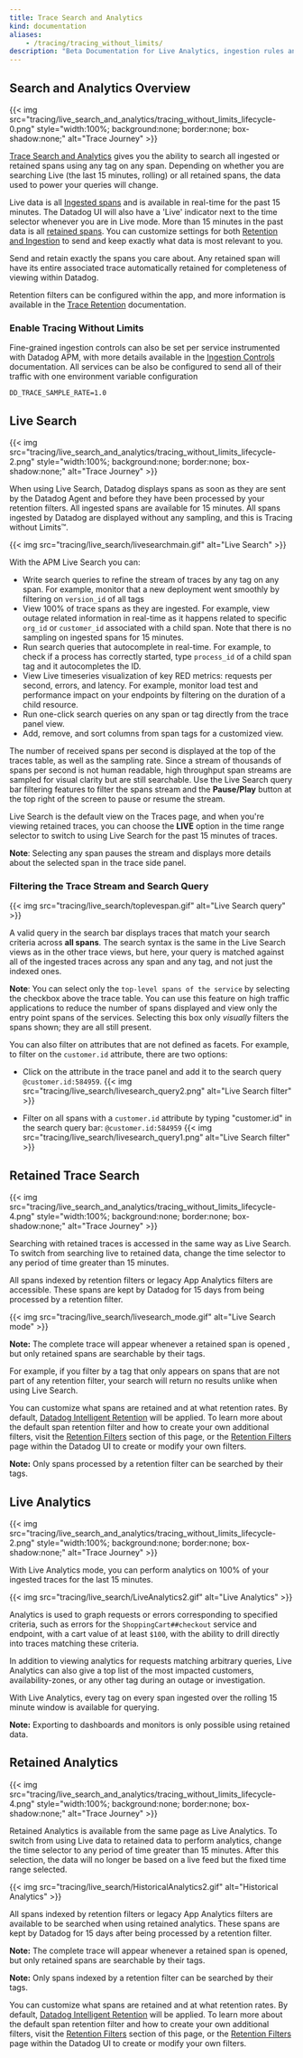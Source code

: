 ```yaml
---
title: Trace Search and Analytics
kind: documentation
aliases:
    - /tracing/tracing_without_limits/
description: "Beta Documentation for Live Analytics, ingestion rules and retention filters."
---
```


## Search and Analytics Overview

{{< img src="tracing/live_search_and_analytics/tracing_without_limits_lifecycle-0.png" style="width:100%; background:none; border:none; box-shadow:none;" alt="Trace Journey" >}}

[Trace Search and Analytics][1] gives you the ability to search all ingested or retained spans using any tag on any span.  Depending on whether you are searching Live (the last 15 minutes, rolling) or all retained spans, the data used to power your queries will change.

Live data is all [Ingested spans][2] and is available in real-time for the past 15 minutes.  The Datadog UI will also have a 'Live' indicator next to the time selector whenever you are in Live mode.  More than 15 minutes in the past data is all [retained spans][3].  You can customize settings for both [Retention and Ingestion][4] to send and keep exactly what data is most relevant to you.

Send and retain exactly the spans you care about. Any retained span will have its entire associated trace automatically retained for completeness of viewing within Datadog.

Retention filters can be configured within the app, and more information is available in the [Trace Retention][3] documentation.

### Enable Tracing Without Limits

Fine-grained ingestion controls can also be set per service instrumented with Datadog APM, with more details available in the [Ingestion Controls][2] documentation.  All services can be also be configured to send all of their traffic with one environment variable configuration

```
DD_TRACE_SAMPLE_RATE=1.0
```

## Live Search

{{< img src="tracing/live_search_and_analytics/tracing_without_limits_lifecycle-2.png" style="width:100%; background:none; border:none; box-shadow:none;" alt="Trace Journey" >}}

When using Live Search, Datadog displays spans as soon as they are sent by the Datadog Agent and before they have been processed by your retention filters. All ingested spans are available for 15 minutes. All spans ingested by Datadog are displayed without any sampling, and this is Tracing without Limits™.

{{< img src="tracing/live_search/livesearchmain.gif" alt="Live Search" >}}

With the APM Live Search you can:

- Write search queries to refine the stream of traces by any tag on any span. For example, monitor that a new deployment went smoothly by filtering on `version_id` of all tags
- View 100% of trace spans as they are ingested. For example, view outage related information in real-time as it happens related to specific `org_id` or `customer_id` associated with a child span. Note that there is no sampling on ingested spans for 15 minutes.
- Run search queries that autocomplete in real-time. For example, to check if a process has correctly started, type `process_id` of a child span tag and it autocompletes the ID.
- View Live timeseries visualization of key RED metrics: requests per second, errors, and latency. For example, monitor load test and performance impact on your endpoints by filtering on the duration of a child resource.
- Run one-click search queries on any span or tag directly from the trace panel view.
- Add, remove, and sort columns from span tags for a customized view.

The number of received spans per second is displayed at the top of the traces table, as well as the sampling rate. Since a stream of thousands of spans per second is not human readable, high throughput span streams are sampled for visual clarity but are still searchable. Use the Live Search query bar filtering features to filter the spans stream and the **Pause/Play** button at the top right of the screen to pause or resume the stream.

Live Search is the default view on the Traces page, and when you're viewing retained traces, you can choose the **LIVE** option in the time range selector to switch to using Live Search for the past 15 minutes of traces.

**Note**: Selecting any span pauses the stream and displays more details about the selected span in the trace side panel.

### Filtering the Trace Stream and Search Query
{{< img src="tracing/live_search/toplevespan.gif" alt="Live Search query" >}}

A valid query in the search bar displays traces that match your search criteria across **all spans**. The search syntax is the same in the Live Search views as in the other trace views, but here, your query is matched against all of the ingested traces across any span and any tag, and not just the indexed ones.

**Note**: You can select only the `top-level spans of the service` by selecting the checkbox above the trace table. You can use this feature on high traffic applications to reduce the number of spans displayed and view only the entry point spans of the services. Selecting this box only _visually_ filters the spans shown; they are all still present.

You can also filter on attributes that are not defined as facets. For example, to filter on the `customer.id` attribute, there are two options:

- Click on the attribute in the trace panel and add it to the search query `@customer.id:584959`.
{{< img src="tracing/live_search/livesearch_query2.png" alt="Live Search filter" >}}


- Filter on all spans with a `customer.id` attribute by typing "customer.id" in the search query bar: `@customer.id:584959`
{{< img src="tracing/live_search/livesearch_query1.png" alt="Live Search filter" >}}

## Retained Trace Search

{{< img src="tracing/live_search_and_analytics/tracing_without_limits_lifecycle-4.png" style="width:100%; background:none; border:none; box-shadow:none;" alt="Trace Journey" >}}

Searching with retained traces is accessed in the same way as Live Search. To switch from searching live to retained data, change the time selector to any period of time greater than 15 minutes.

All spans indexed by retention filters or legacy App Analytics filters are accessible.  These spans are kept by Datadog for 15 days from being processed by a retention filter.

{{< img src="tracing/live_search/livesearch_mode.gif" alt="Live Search mode" >}}

**Note:** The complete trace will appear whenever a retained span is opened , but only retained spans are searchable by their tags.

For example, if you filter by a tag that only appears on spans that are not part of any retention filter, your search will return no results unlike when using Live Search.

You can customize what spans are retained and at what retention rates. By default, [Datadog Intelligent Retention][5] will be applied. To learn more about the default span retention filter and how to create your own additional filters, visit the [Retention Filters][3] section of this page, or the [Retention Filters][6] page within the Datadog UI to create or modify your own filters.

**Note:** Only spans processed by a retention filter can be searched by their tags.

## Live Analytics

{{< img src="tracing/live_search_and_analytics/tracing_without_limits_lifecycle-2.png" style="width:100%; background:none; border:none; box-shadow:none;" alt="Trace Journey" >}}

With Live Analytics mode, you can perform analytics on 100% of your ingested traces for the last 15 minutes.

{{< img src="tracing/live_search/LiveAnalytics2.gif" alt="Live Analytics" >}}

Analytics is used to graph requests or errors corresponding to specified criteria, such as errors for the `ShoppingCart##checkout` service and endpoint, with a cart value of at least `$100`, with the ability to drill directly into traces matching these criteria.

In addition to viewing analytics for requests matching arbitrary queries, Live Analytics can also give a top list of the most impacted customers, availability-zones, or any other tag during an outage or investigation.

With Live Analytics, every tag on every span ingested over the rolling 15 minute window is available for querying.

**Note:** Exporting to dashboards and monitors is only possible using retained data.

## Retained Analytics

{{< img src="tracing/live_search_and_analytics/tracing_without_limits_lifecycle-4.png" style="width:100%; background:none; border:none; box-shadow:none;" alt="Trace Journey" >}}

Retained Analytics is available from the same page as Live Analytics.  To switch from using Live data to retained data to perform analytics, change the time selector to any period of time greater than 15 minutes. After this selection, the data will no longer be based on a live feed but the fixed time range selected.

{{< img src="tracing/live_search/HistoricalAnalytics2.gif" alt="Historical Analytics" >}}

All spans indexed by retention filters or legacy App Analytics filters are available to be searched when using retained analytics. These spans are kept by Datadog for 15 days after being processed by a retention filter.

**Note:** The complete trace will appear whenever a retained span is opened, but only retained spans are searchable by their tags.

**Note:** Only spans indexed by a retention filter can be searched by their tags.

You can customize what spans are retained and at what retention rates. By default, [Datadog Intelligent Retention][5] will be applied. To learn more about the default span retention filter and how to create your own additional filters, visit the [Retention Filters][3] section of this page, or the [Retention Filters][6] page within the Datadog UI to create or modify your own filters.

[1]: https://app.datadoghq.com/apm/traces
[2]: /tracing/trace_retention_and_ingestion/#ingestion-controls
[3]: /tracing/trace_retention_and_ingestion/#retention-filters
[4]: /tracing/trace_retention_and_ingestion/
[5]: /tracing/trace_retention_and_ingestion/#datadog-intelligent-retention-filter
[6]: https://app.datadoghq.com/apm/traces/retention-filters
